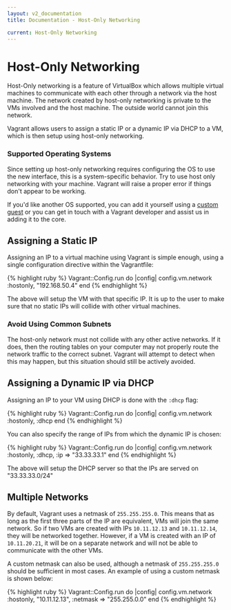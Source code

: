 ```yaml
---
layout: v2_documentation
title: Documentation - Host-Only Networking

current: Host-Only Networking
---
```

# Host-Only Networking

Host-Only networking is a feature of VirtualBox which allows multiple
virtual machines to communicate with each other through a network via
the host machine. The network created by host-only networking is private
to the VMs involved and the host machine. The outside world cannot
join this network.

Vagrant allows users to assign a static IP or a dynamic IP via DHCP to a VM,
which is then setup using host-only networking.

<div class="alert alert-block alert-notice">
  <h3>Supported Operating Systems</h3>
  <p>
    Since setting up host-only networking requires configuring the OS to
    use the new interface, this is a system-specific behavior. Try to
    use host only networking with your machine. Vagrant will raise a proper
    error if things don't appear to be working.
  </p>
  <p>
    If you'd like another OS supported, you can add it yourself using a
    <a href="/v2/docs/guests.html">custom guest</a> or you can get in touch
    with a Vagrant developer and assist us in adding it to the core.
  </p>
</div>

## Assigning a Static IP

Assigning an IP to a virtual machine using Vagrant is simple enough,
using a single configuration directive within the Vagrantfile:

{% highlight ruby %}
Vagrant::Config.run do |config|
  config.vm.network :hostonly, "192.168.50.4"
end
{% endhighlight %}

The above will setup the VM with that specific IP. It is up to the user
to make sure that no static IPs will collide with other virtual machines.

<div class="alert alert-block alert-notice">
  <h3>Avoid Using Common Subnets</h3>
  <p>
    The host-only network must not collide with any other active networks.
    If it does, then the routing tables on your computer may not properly
    route the network traffic to the correct subnet. Vagrant will attempt
    to detect when this may happen, but this situation should still be actively
    avoided.
  </p>
</div>

## Assigning a Dynamic IP via DHCP

Assigning an IP to your VM using DHCP is done with the `:dhcp` flag:

{% highlight ruby %}
Vagrant::Config.run do |config|
  config.vm.network :hostonly, :dhcp
end
{% endhighlight %}

You can also specify the range of IPs from which the dynamic IP is chosen:

{% highlight ruby %}
Vagrant::Config.run do |config|
  config.vm.network :hostonly, :dhcp, :ip => "33.33.33.1"
end
{% endhighlight %}

The above will setup the DHCP server so that the IPs are served on "33.33.33.0/24"

## Multiple Networks

By default, Vagrant uses a netmask of `255.255.255.0`. This means that
as long as the first three parts of the IP are equivalent, VMs will join
the same network. So if two VMs are created with IPs `10.11.12.13` and
`10.11.12.14`, they will be networked together. However, if a VM is
created with an IP of `10.11.20.21`, it will be on a separate network
and will not be able to communicate with the other VMs.

A custom netmask can also be used, although a netmask of `255.255.255.0`
should be sufficient in most cases. An example of using a custom netmask
is shown below:

{% highlight ruby %}
Vagrant::Config.run do |config|
  config.vm.network :hostonly, "10.11.12.13", :netmask => "255.255.0.0"
end
{% endhighlight %}

